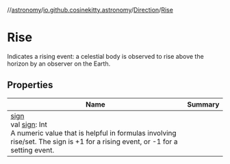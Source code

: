 //[astronomy](../../../../index.md)/[io.github.cosinekitty.astronomy](../../index.md)/[Direction](../index.md)/[Rise](index.md)

# Rise

Indicates a rising event: a celestial body is observed to rise above the horizon by an observer on the Earth.

## Properties

| Name | Summary |
|---|---|
| [sign](../sign.md)<br>val [sign](../sign.md): Int<br>A numeric value that is helpful in formulas involving rise/set. The sign is +1 for a rising event, or -1 for a setting event. |

